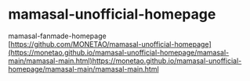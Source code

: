 # mamasal-unofficial-homepage
mamasal-fanmade-homepage
<br>[https://github.com/MONETAO/mamasal-unofficial-homepage](https://monetao.github.io/mamasal-unofficial-homepage/mamasal-main/mamasal-main.html)https://monetao.github.io/mamasal-unofficial-homepage/mamasal-main/mamasal-main.html
